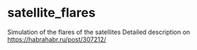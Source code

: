 # satellite_flares
Simulation of the flares of the satellites
Detailed description on https://habrahabr.ru/post/307212/
